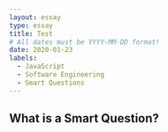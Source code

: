 ```yaml
---
layout: essay
type: essay
title: Test
# All dates must be YYYY-MM-DD format!
date: 2020-01-23
labels:
  - JavaScript
  - Software Engineering
  - Smart Questions
---
```


## What is a Smart Question?


